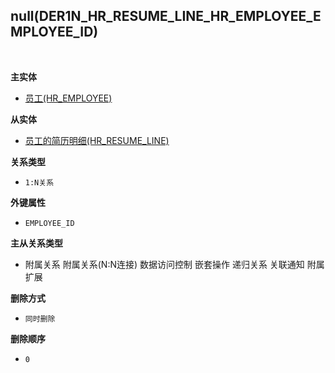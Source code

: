 ## null(DER1N_HR_RESUME_LINE_HR_EMPLOYEE_EMPLOYEE_ID) <!-- {docsify-ignore-all} -->



<br>
<p class="panel-title"><b>主实体</b></p>

* [员工(HR_EMPLOYEE)](module/hr/hr_employee)

<p class="panel-title"><b>从实体</b></p>

* [员工的简历明细(HR_RESUME_LINE)](module/hr/hr_resume_line)

<p class="panel-title"><b>关系类型</b></p>

* `1:N关系`

<p class="panel-title"><b>外键属性</b></p>

* `EMPLOYEE_ID`

<p class="panel-title"><b>主从关系类型</b></p>

* <i class="fa fa-square"/></i> 附属关系 <i class="fa fa-square"/></i> 附属关系(N:N连接) <i class="fa fa-square"/></i> 数据访问控制 <i class="fa fa-square"/></i> 嵌套操作 <i class="fa fa-square"/></i> 递归关系 <i class="fa fa-square"/></i> 关联通知 <i class="fa fa-square"/></i> 附属扩展

<p class="panel-title"><b>删除方式</b></p>

* `同时删除`

<p class="panel-title"><b>删除顺序</b></p>

* `0`
